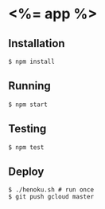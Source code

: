 # <%= app %>

## Installation

    $ npm install

## Running

    $ npm start

## Testing

    $ npm test

## Deploy

    $ ./henoku.sh # run once
    $ git push gcloud master
